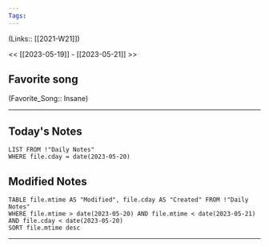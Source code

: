 ```yaml
---
Tags:
---
```

(Links:: [[2021-W21]])

<< [[2023-05-19]] - [[2023-05-21]] >>
## Favorite song
(Favorite_Song:: Insane)

___
## Today's Notes
```dataview
LIST FROM !"Daily Notes"
WHERE file.cday = date(2023-05-20)
```
## Modified Notes
```dataview
TABLE file.mtime AS "Modified", file.cday AS "Created" FROM !"Daily Notes" 
WHERE file.mtime > date(2023-05-20) AND file.mtime < date(2023-05-21) AND file.cday < date(2023-05-20)
SORT file.mtime desc
```
___
